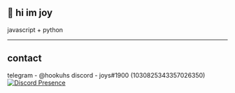 ## 👋 hi im joy 

javascript + python
___

## contact
telegram - @hookuhs
discord - joys#1900 (1030825343357026350)
[![Discord Presence](https://lanyard.cnrad.dev/api/1030825343357026350)](https://discord.com/users/1030825343357026350[animated=true][idleMessage=smd])
